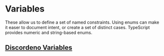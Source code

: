 # Variables

These allow us to define a set of named constraints. Using enums can make it easer to document intent, or create a set of distinct cases. TypeScript provides numeric and string-based enums.

## [Discordeno **Variables**](https://doc.deno.land/https/deno.land/x/discordeno/mod.ts#RequestManager)